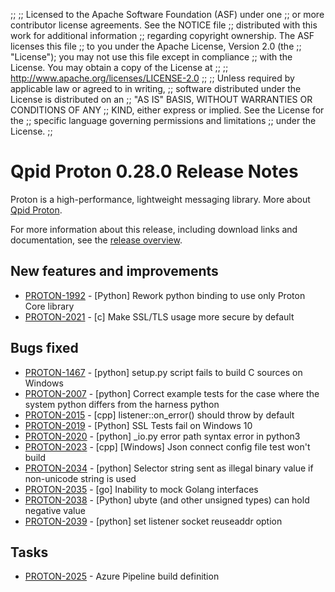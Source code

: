 ;;
;; Licensed to the Apache Software Foundation (ASF) under one
;; or more contributor license agreements.  See the NOTICE file
;; distributed with this work for additional information
;; regarding copyright ownership.  The ASF licenses this file
;; to you under the Apache License, Version 2.0 (the
;; "License"); you may not use this file except in compliance
;; with the License.  You may obtain a copy of the License at
;; 
;;   http://www.apache.org/licenses/LICENSE-2.0
;; 
;; Unless required by applicable law or agreed to in writing,
;; software distributed under the License is distributed on an
;; "AS IS" BASIS, WITHOUT WARRANTIES OR CONDITIONS OF ANY
;; KIND, either express or implied.  See the License for the
;; specific language governing permissions and limitations
;; under the License.
;;

# Qpid Proton 0.28.0 Release Notes

Proton is a high-performance, lightweight messaging library. More
about [Qpid Proton]({{site_url}}/proton/index.html).

For more information about this release, including download links and
documentation, see the [release overview](index.html).


## New features and improvements

 - [PROTON-1992](https://issues.apache.org/jira/browse/PROTON-1992) - [Python] Rework python binding to use only Proton Core library
 - [PROTON-2021](https://issues.apache.org/jira/browse/PROTON-2021) - [c] Make SSL/TLS usage more secure by default

## Bugs fixed

 - [PROTON-1467](https://issues.apache.org/jira/browse/PROTON-1467) - [python] setup.py script fails to build C sources on Windows
 - [PROTON-2007](https://issues.apache.org/jira/browse/PROTON-2007) - [python] Correct example tests for the case where the system python differs from the harness python
 - [PROTON-2015](https://issues.apache.org/jira/browse/PROTON-2015) - [cpp] listener::on_error() should throw by default
 - [PROTON-2019](https://issues.apache.org/jira/browse/PROTON-2019) - [Python] SSL Tests fail on Windows 10
 - [PROTON-2020](https://issues.apache.org/jira/browse/PROTON-2020) - [python] _io.py error path syntax error in python3
 - [PROTON-2023](https://issues.apache.org/jira/browse/PROTON-2023) - [cpp] [Windows] Json connect config file test won't build
 - [PROTON-2034](https://issues.apache.org/jira/browse/PROTON-2034) - [python] Selector string sent as illegal binary value if non-unicode string is used
 - [PROTON-2035](https://issues.apache.org/jira/browse/PROTON-2035) - [go] Inability to mock Golang interfaces
 - [PROTON-2038](https://issues.apache.org/jira/browse/PROTON-2038) - [Python] ubyte (and other unsigned types) can hold negative value
 - [PROTON-2039](https://issues.apache.org/jira/browse/PROTON-2039) - [python] set listener socket reuseaddr option

## Tasks

 - [PROTON-2025](https://issues.apache.org/jira/browse/PROTON-2025) - Azure Pipeline build definition
